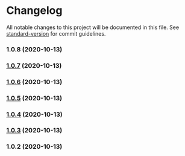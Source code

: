 # Changelog

All notable changes to this project will be documented in this file. See [standard-version](https://github.com/conventional-changelog/standard-version) for commit guidelines.

### 1.0.8 (2020-10-13)

### [1.0.7](https://github.com/idimetrix/tail-queue/compare/v1.0.6...v1.0.7) (2020-10-13)

### [1.0.6](https://github.com/idimetrix/tail-queue/compare/v1.0.5...v1.0.6) (2020-10-13)

### [1.0.5](https://github.com/idimetrix/tail-queue/compare/v1.0.4...v1.0.5) (2020-10-13)

### [1.0.4](https://github.com/idimetrix/tail-queue/compare/v1.0.3...v1.0.4) (2020-10-13)

### [1.0.3](https://github.com/idimetrix/tail-queue/compare/v1.0.2...v1.0.3) (2020-10-13)

### 1.0.2 (2020-10-13)
